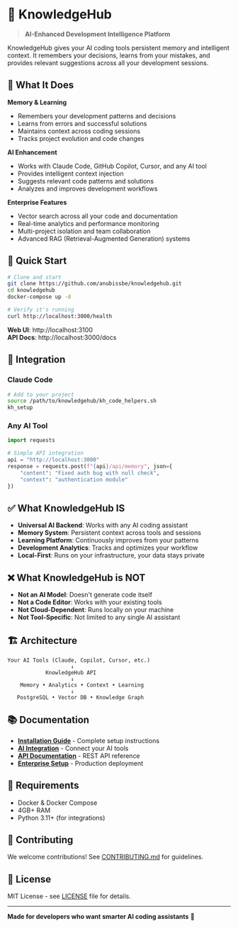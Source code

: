 # 🧠 KnowledgeHub

> **AI-Enhanced Development Intelligence Platform**

KnowledgeHub gives your AI coding tools persistent memory and intelligent context. It remembers your decisions, learns from your mistakes, and provides relevant suggestions across all your development sessions.

## 🎯 What It Does

**Memory & Learning**
- Remembers your development patterns and decisions
- Learns from errors and successful solutions
- Maintains context across coding sessions
- Tracks project evolution and code changes

**AI Enhancement**
- Works with Claude Code, GitHub Copilot, Cursor, and any AI tool
- Provides intelligent context injection
- Suggests relevant code patterns and solutions
- Analyzes and improves development workflows

**Enterprise Features**
- Vector search across all your code and documentation
- Real-time analytics and performance monitoring
- Multi-project isolation and team collaboration
- Advanced RAG (Retrieval-Augmented Generation) systems

## 🚀 Quick Start

```bash
# Clone and start
git clone https://github.com/anubissbe/knowledgehub.git
cd knowledgehub
docker-compose up -d

# Verify it's running
curl http://localhost:3000/health
```

**Web UI**: http://localhost:3100  
**API Docs**: http://localhost:3000/docs

## 🤖 Integration

### Claude Code
```bash
# Add to your project
source /path/to/knowledgehub/kh_code_helpers.sh
kh_setup
```

### Any AI Tool
```python
import requests

# Simple API integration
api = "http://localhost:3000"
response = requests.post(f"{api}/api/memory", json={
    "content": "Fixed auth bug with null check",
    "context": "authentication module"
})
```

## ✅ What KnowledgeHub IS

- **Universal AI Backend**: Works with any AI coding assistant
- **Memory System**: Persistent context across tools and sessions
- **Learning Platform**: Continuously improves from your patterns
- **Development Analytics**: Tracks and optimizes your workflow
- **Local-First**: Runs on your infrastructure, your data stays private

## ❌ What KnowledgeHub is NOT

- **Not an AI Model**: Doesn't generate code itself
- **Not a Code Editor**: Works with your existing tools
- **Not Cloud-Dependent**: Runs locally on your machine
- **Not Tool-Specific**: Not limited to any single AI assistant

## 🏗️ Architecture

```
Your AI Tools (Claude, Copilot, Cursor, etc.)
                    ↓
            KnowledgeHub API
                    ↓
    Memory • Analytics • Context • Learning
                    ↓
   PostgreSQL • Vector DB • Knowledge Graph
```

## 📚 Documentation

- **[Installation Guide](docs/INSTALLATION.md)** - Complete setup instructions
- **[AI Integration](docs/AI_INTEGRATION.md)** - Connect your AI tools
- **[API Documentation](http://localhost:3000/docs)** - REST API reference
- **[Enterprise Setup](docs/ENTERPRISE.md)** - Production deployment

## 🔧 Requirements

- Docker & Docker Compose
- 4GB+ RAM
- Python 3.11+ (for integrations)

## 🤝 Contributing

We welcome contributions! See [CONTRIBUTING.md](CONTRIBUTING.md) for guidelines.

## 📄 License

MIT License - see [LICENSE](LICENSE) file for details.

---

**Made for developers who want smarter AI coding assistants** 🚀